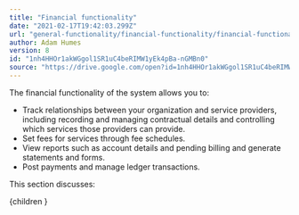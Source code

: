 ```yaml
---
title: "Financial functionality"
date: "2021-02-17T19:42:03.299Z"
url: "general-functionality/financial-functionality/financial-functionality.html"
author: Adam Humes
version: 8
id: "1nh4HHOr1akWGgol1SR1uC4beRIMW1yEk4pBa-nGMBn0"
source: "https://drive.google.com/open?id=1nh4HHOr1akWGgol1SR1uC4beRIMW1yEk4pBa-nGMBn0"
---
```

The financial functionality of the system allows you to:

* Track relationships between your organization and service providers, including recording and managing contractual details and controlling which services those providers can provide.
* Set fees for services through fee schedules.
* View reports such as account details and pending billing and generate statements and forms.
* Post payments and manage ledger transactions.

This section discusses:

{children }

